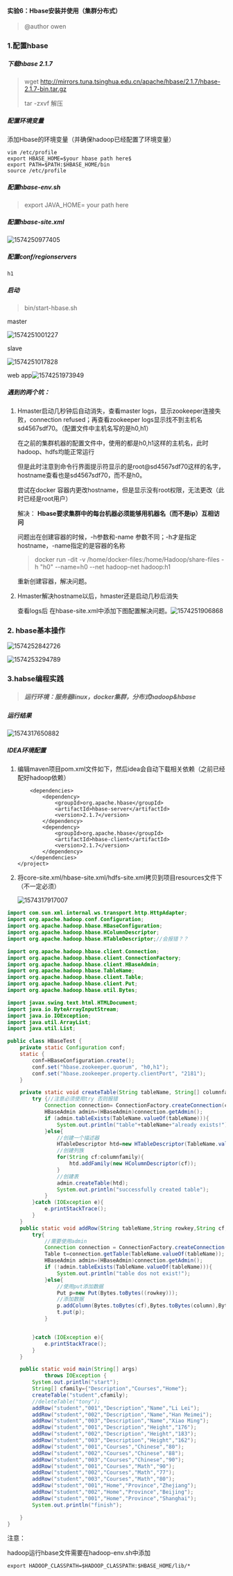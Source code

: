 #### 实验6：Hbase安装并使用（集群分布式）

> @author owen 

### 1.配置hbase

##### 下载hbase 2.1.7

> wget http://mirrors.tuna.tsinghua.edu.cn/apache/hbase/2.1.7/hbase-2.1.7-bin.tar.gz
>
> tar -zxvf 解压

##### 配置环境变量

添加Hbase的环境变量（并确保hadoop已经配置了环境变量）

```
vim /etc/profile
export HBASE_HOME=$your hbase path here$
export PATH=$PATH:$HBASE_HOME/bin
source /etc/profile
```

##### 配置hbase-env.sh

> export JAVA_HOME= your path here

##### 配置hbase-site.xml

![1574250977405](C:\Users\DELL\AppData\Roaming\Typora\typora-user-images\1574250977405.png)

##### 配置*conf/regionservers* 

```
h1
```

##### 启动

> bin/start-hbase.sh

master

![1574251001227](C:\Users\DELL\AppData\Roaming\Typora\typora-user-images\1574251001227.png)

slave

![1574251017828](C:\Users\DELL\AppData\Roaming\Typora\typora-user-images\1574251017828.png)

web app![1574251973949](C:\Users\DELL\AppData\Roaming\Typora\typora-user-images\1574251973949.png)

##### 遇到的两个坑：

1. Hmaster启动几秒钟后自动消失，查看master logs，显示zookeeper连接失败，connection refused；再查看zookeeper logs显示找不到主机名sd4567sdf70。（配置文件中主机名写的是h0,h1）

   在之前的集群机器的配置文件中，使用的都是h0,h1这样的主机名，此时hadoop、hdfs均能正常运行

   但是此时注意到命令行界面提示符显示的是root@sd4567sdf70这样的名字，hostname查看也是sd4567sdf70，而不是h0。

   尝试在docker 容器内更改hostname，但是显示没有root权限，无法更改（此时已经是root用户）

   解决： **Hbase要求集群中的每台机器必须能够用机器名（而不是ip）互相访问**

   问题出在创建容器的时候，-h参数和-name 参数不同；-h才是指定hostname，-name指定的是容器的名称

   > docker run -dit -v /home/docker-files:/home/Hadoop/share-files -h "h0" --name=h0 --net hadoop-net hadoop:h1

   重新创建容器，解决问题。

2. Hmaster解决hostname以后，hmaster还是启动几秒后消失

   查看logs后 在hbase-site.xml中添加下图配置解决问题。![1574251906868](C:\Users\DELL\AppData\Roaming\Typora\typora-user-images\1574251906868.png)

### 2. hbase基本操作

![1574252842726](C:\Users\DELL\AppData\Roaming\Typora\typora-user-images\1574252842726.png)

![1574253294789](C:\Users\DELL\AppData\Roaming\Typora\typora-user-images\1574253294789.png)

### 3.habse编程实践

> ##### 运行环境：服务器linux，docker集群，分布式hadoop&hbase

##### 运行结果

![1574317650882](C:\Users\DELL\AppData\Roaming\Typora\typora-user-images\1574317650882.png)

##### IDEA环境配置

1. 编辑maven项目pom.xml文件如下，然后idea会自动下载相关依赖（之前已经配好hadoop依赖）

   ```
       <dependencies>
           <dependency>
               <groupId>org.apache.hbase</groupId>
               <artifactId>hbase-server</artifactId>
               <version>2.1.7</version>
           </dependency>
           <dependency>
               <groupId>org.apache.hbase</groupId>
               <artifactId>hbase-client</artifactId>
               <version>2.1.7</version>
           </dependency>
       </dependencies>
   </project>
   ```

2. 将core-site.xml/hbase-site.xml/hdfs-site.xml拷贝到项目resources文件下（不一定必须）

   ![1574317917007](C:\Users\DELL\AppData\Roaming\Typora\typora-user-images\1574317917007.png)

```java
import com.sun.xml.internal.ws.transport.http.HttpAdapter;
import org.apache.hadoop.conf.Configuration;
import org.apache.hadoop.hbase.HBaseConfiguration;
import org.apache.hadoop.hbase.HColumnDescriptor;
import org.apache.hadoop.hbase.HTableDescriptor;//会报错？？

import org.apache.hadoop.hbase.client.Connection;
import org.apache.hadoop.hbase.client.ConnectionFactory;
import org.apache.hadoop.hbase.client.HBaseAdmin;
import org.apache.hadoop.hbase.TableName;
import org.apache.hadoop.hbase.client.Table;
import org.apache.hadoop.hbase.client.Put;
import org.apache.hadoop.hbase.util.Bytes;

import javax.swing.text.html.HTMLDocument;
import java.io.ByteArrayInputStream;
import java.io.IOException;
import java.util.ArrayList;
import java.util.List;

public class HBaseTest {
    private static Configuration conf;
    static {
        conf=HBaseConfiguration.create();
        conf.set("hbase.zookeeper.quorum", "h0,h1");
        conf.set("hbase.zookeeper.property.clientPort", "2181");
    }

    private static void createTable(String tableName, String[] columnfamily) {
        try {//注意必须使用try 否则报错
            Connection connection= ConnectionFactory.createConnection(conf);
            HBaseAdmin admin=(HBaseAdmin)connection.getAdmin();
            if (admin.tableExists(TableName.valueOf(tableName))){
                System.out.println("table"+tableName+"already exists!");
            }else{
                //创建一个描述器
                HTableDescriptor htd=new HTableDescriptor(TableName.valueOf(tableName));
                //创建列族
                for(String cf:columnfamily){
                    htd.addFamily(new HColumnDescriptor(cf));
                }
                //创建表
                admin.createTable(htd);
                System.out.println("successfully created table");
            }
        }catch (IOException e){
            e.printStackTrace();
        }
    }
    public static void addRow(String tableName,String rowkey,String cf,String column,String value){
        try{
            //需要使用admin
            Connection connection = ConnectionFactory.createConnection(conf);
            Table t=connection.getTable(TableName.valueOf(tableName));
            HBaseAdmin admin=(HBaseAdmin)connection.getAdmin();
            if (!admin.tableExists(TableName.valueOf(tableName))){
                System.out.println("table dos not exist!");
            }else{
                //使用put添加数据
                Put p=new Put(Bytes.toBytes((rowkey)));
                //添加数据
                p.addColumn(Bytes.toBytes(cf),Bytes.toBytes(column),Bytes.toBytes(value));
                t.put(p);
            }


        }catch (IOException e){
            e.printStackTrace();
        }
    }

    public static void main(String[] args)
            throws IOException {
        System.out.println("start");
        String[] cfamily={"Description","Courses","Home"};
        createTable("student",cfamily);
        //deleteTable("tony");
        addRow("student","001","Description","Name","Li Lei");
        addRow("student","002","Description","Name","Han Meimei");
        addRow("student","003","Description","Name","Xiao Ming");
        addRow("student","001","Description","Height","176");
        addRow("student","002","Description","Height","183");
        addRow("student","003","Description","Height","162");
        addRow("student","001","Courses","Chinese","80");
        addRow("student","002","Courses","Chinese","88");
        addRow("student","003","Courses","Chinese","90");
        addRow("student","001","Courses","Math","90");
        addRow("student","002","Courses","Math","77");
        addRow("student","003","Courses","Math","80");
        addRow("student","001","Home","Province","Zhejiang");
        addRow("student","002","Home","Province","Beijing");
        addRow("student","001","Home","Province","Shanghai");
        System.out.println("finish");

    }
}

```



注意：

hadoop运行hbase文件需要在hadoop-env.sh中添加

```
export HADOOP_CLASSPATH=$HADOOP_CLASSPATH:$HBASE_HOME/lib/*
```

